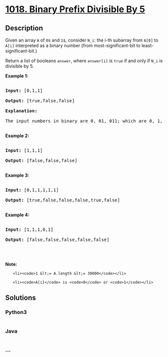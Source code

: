 # [1018. Binary Prefix Divisible By 5](https://leetcode.com/problems/binary-prefix-divisible-by-5)

## Description
<p>Given an array <code>A</code> of <code>0</code>s and <code>1</code>s, consider <code>N_i</code>: the i-th subarray from <code>A[0]</code> to <code>A[i]</code>&nbsp;interpreted&nbsp;as a binary number (from most-significant-bit to least-significant-bit.)</p>



<p>Return a list of booleans&nbsp;<code>answer</code>, where <code>answer[i]</code> is <code>true</code>&nbsp;if and only if <code>N_i</code>&nbsp;is divisible by 5.</p>



<p><strong>Example 1:</strong></p>



<pre>

<strong>Input: </strong><span id="example-input-1-1">[0,1,1]</span>

<strong>Output: </strong><span id="example-output-1">[true,false,false]</span>

<strong>Explanation: </strong>

The input numbers in binary are 0, 01, 011; which are 0, 1, and 3 in base-10.  Only the first number is divisible by 5, so answer[0] is true.

</pre>



<p><strong>Example 2:</strong></p>



<pre>

<strong>Input: </strong><span id="example-input-2-1">[1,1,1]</span>

<strong>Output: </strong><span id="example-output-2">[false,false,false]</span>

</pre>



<p><strong>Example 3:</strong></p>



<pre>

<strong>Input: </strong><span id="example-input-3-1">[0,1,1,1,1,1]</span>

<strong>Output: </strong><span id="example-output-3">[true,false,false,false,true,false]</span>

</pre>



<p><strong>Example 4:</strong></p>



<pre>

<strong>Input: </strong><span id="example-input-4-1">[1,1,1,0,1]</span>

<strong>Output: </strong><span id="example-output-4">[false,false,false,false,false]</span>

</pre>



<p>&nbsp;</p>



<p><strong>Note:</strong></p>



<ol>

	<li><code>1 &lt;= A.length &lt;= 30000</code></li>

	<li><code>A[i]</code> is <code>0</code> or <code>1</code></li>

</ol>




## Solutions


<!-- tabs:start -->

### **Python3**

```python

```

### **Java**

```java

```

### **...**
```

```

<!-- tabs:end -->